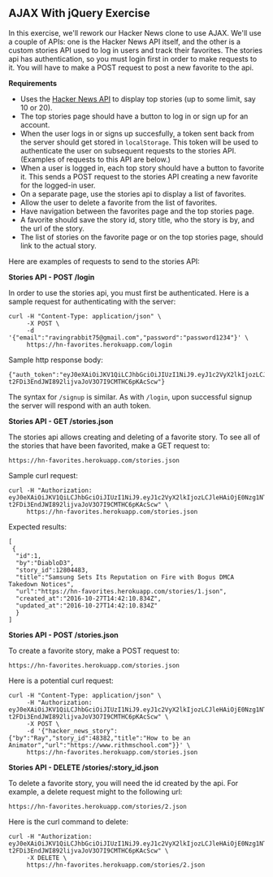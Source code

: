 ## AJAX With jQuery Exercise

In this exercise, we'll rework our Hacker News clone to use AJAX. We'll use a couple of APIs: one is the Hacker News API itself, and the other is a custom stories API used to log in users and track their favorites. The stories api has authentication, so you must login first in order to make requests to it.  You will have to make a POST request to post a new favorite to the api.

__Requirements__

* Uses the [Hacker News API](https://github.com/HackerNews/API) to display top stories (up to some limit, say 10 or 20).
* The top stories page should have a button to log in or sign up for an account.
* When the user logs in or signs up succesfully, a token sent back from the server should get stored in `localStorage`. This token will be used to authenticate the user on subsequent requests to the stories API. (Examples of requests to this API are below.)
* When a user is logged in, each top story should have a button to favorite it. This sends a POST request to the stories API creating a new favorite for the logged-in user.
* On a separate page, use the stories api to display a list of favorites.
* Allow the user to delete a favorite from the list of favorites.
* Have navigation between the favorites page and the top stories page.
* A favorite should save the story id, story title, who the story is by, and the url of the story.
* The list of stories on the favorite page or on the top stories page, should link to the actual story.

Here are examples of requests to send to the stories API:

__Stories API - POST /login__

In order to use the stories api, you must first be authenticated.  Here is a sample request for authenticating with the server:

```
curl -H "Content-Type: application/json" \
     -X POST \
     -d '{"email":"ravingrabbit75@gmail.com","password":"password1234"}' \
     https://hn-favorites.herokuapp.com/login
```

Sample http response body:

```
{"auth_token":"eyJ0eXAiOiJKV1QiLCJhbGciOiJIUzI1NiJ9.eyJ1c2VyX2lkIjozLCJleHAiOjE0Nzg1NTg5NzZ9.p-t2FDi3EndJWI892lijvaJoV3O7I9CMTHC6pKAcScw"}
```

The syntax for `/signup` is similar. As with `/login`, upon successful signup the server will respond with an auth token.

__Stories API - GET /stories.json__

The stories api allows creating and deleting of a favorite story.  To see all of the stories that have been favorited, make a GET request to:

```
https://hn-favorites.herokuapp.com/stories.json
```

Sample curl request:

```
curl -H "Authorization: eyJ0eXAiOiJKV1QiLCJhbGciOiJIUzI1NiJ9.eyJ1c2VyX2lkIjozLCJleHAiOjE0Nzg1NTg5NzZ9.p-t2FDi3EndJWI892lijvaJoV3O7I9CMTHC6pKAcScw" \
     https://hn-favorites.herokuapp.com/stories.json
```

Expected results:

```
[
 {
  "id":1,
  "by":"DiabloD3",
  "story_id":12804483,
  "title":"Samsung Sets Its Reputation on Fire with Bogus DMCA Takedown Notices",
  "url":"https://hn-favorites.herokuapp.com/stories/1.json",
  "created_at":"2016-10-27T14:42:10.834Z",
  "updated_at":"2016-10-27T14:42:10.834Z"
  }
]
```

__Stories API - POST /stories.json__

To create a favorite story, make a POST request to:

```
https://hn-favorites.herokuapp.com/stories.json
```

Here is a potential curl request:

```
curl -H "Content-Type: application/json" \
     -H "Authorization: eyJ0eXAiOiJKV1QiLCJhbGciOiJIUzI1NiJ9.eyJ1c2VyX2lkIjozLCJleHAiOjE0Nzg1NTg5NzZ9.p-t2FDi3EndJWI892lijvaJoV3O7I9CMTHC6pKAcScw" \
     -X POST \
     -d '{"hacker_news_story":{"by":"Ray","story_id":48382,"title":"How to be an Animator","url":"https://www.rithmschool.com"}}' \
     https://hn-favorites.herokuapp.com/stories.json
```

__Stories API - DELETE /stories/:story_id.json__

To delete a favorite story, you will need the id created by the api.  For example, a delete request might to the following url:

```
https://hn-favorites.herokuapp.com/stories/2.json
```

Here is the curl command to delete:

```
curl -H "Authorization: eyJ0eXAiOiJKV1QiLCJhbGciOiJIUzI1NiJ9.eyJ1c2VyX2lkIjozLCJleHAiOjE0Nzg1NTg5NzZ9.p-t2FDi3EndJWI892lijvaJoV3O7I9CMTHC6pKAcScw" \
     -X DELETE \
     https://hn-favorites.herokuapp.com/stories/2.json
```